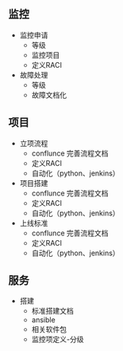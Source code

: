 ##  监控

- 监控申请
  - 等级
  - 监控项目
  - 定义RACI
- 故障处理
  - 等级
  - 故障文档化

## 项目

- 立项流程
  - conflunce 完善流程文档
  - 定义RACI
  - 自动化（python、jenkins）
- 项目搭建
  - conflunce 完善流程文档
  - 定义RACI
  - 自动化（python、jenkins）
- 上线标准
  - conflunce 完善流程文档
  - 定义RACI
  - 自动化（python、jenkins）



## 服务

- 搭建
  - 标准搭建文档
  - ansible
  - 相关软件包
  - 监控项定义-分级
